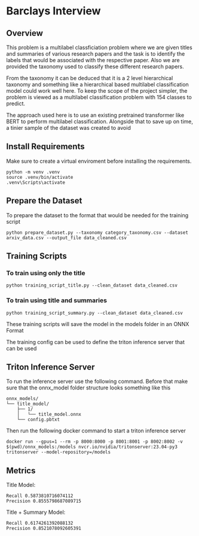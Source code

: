 # Barclays Interview

## Overview

This problem is a multilabel classficiation problem where we are given titles and summaries of various research papers and the task is to identify the labels that would be associated with the respective paper. Also we are provided the taxonomy used to classify these different research papers. 

From the taxonomy it can be deduced that it is a 2 level hierarchical taxonomy and something like a hierarchical based multilabel classification model could work well here. To keep the scope of the project simpler, the problem is viewed as a multilabel classification problem with 154 classes to predict.

The approach used here is to use an existing pretrained transformer like BERT to perform multilabel classification. Alongside that to save up on time, a tinier sample of the dataset was created to avoid 

## Install Requirements

Make sure to create a virtual enviroment before installing the requirements.

```
python -m venv .venv
source .venv/bin/activate
.venv\Scripts\activate
```

## Prepare the Dataset

To prepare the dataset to the format that would be needed for the training script

```
python prepare_dataset.py --taxonomy category_taxonomy.csv --dataset arxiv_data.csv --output_file data_cleaned.csv
```

## Training Scripts

### To train using only the title

```
python training_script_title.py --clean_dataset data_cleaned.csv  
```

### To train using title and summaries

```
python training_script_summary.py --clean_dataset data_cleaned.csv  
```

These training scripts will save the model in the models folder in an ONNX Format

The training config can be used to define the triton inference server that can be used

## Triton Inference Server

To run the inference server use the following command. Before that make sure that the onnx_model folder structure looks something like this

```
onnx_models/
└── title_model/
    ├── 1/
    │   └── title_model.onnx
    └── config.pbtxt

```

Then run the following docker command to start a triton inference server

```
docker run --gpus=1 --rm -p 8000:8000 -p 8001:8001 -p 8002:8002 -v $(pwd)/onnx_models:/models nvcr.io/nvidia/tritonserver:23.04-py3 tritonserver --model-repository=/models
```

## Metrics


Title Model:
```
Recall 0.5873810716074112
Precision 0.8555798687089715
```

Title + Summary Model:
```
Recall 0.6174261392088132
Precision 0.8521078092605391
```